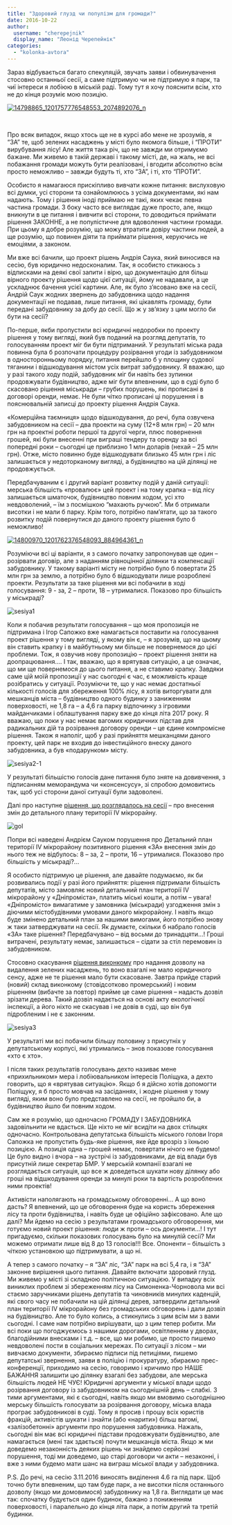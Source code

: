 ```yaml
---
title: "Здоровий глузд чи популізм для громади?"
date: 2016-10-22
author: 
  username: "cherepejnik"
  display_name: "Леонід Черепейнік"
categories: 
  - "kolonka-avtora"
---
```


Зараз відбувається багато спекуляцій, звучать заяви і обвинувачення стосовно останньої сесії, а саме підтримую чи не підтримую я парк, та чиї інтереси я лобіюю в міській раді. Тому тут я хочу пояснити всім, хто не до кінця розуміє мою позицію.

[![14798865_1201757776548553_2074892076_n](https://mpz.brovary.org/wp-content/uploads/2016/10/14798865_1201757776548553_2074892076_n.jpg)](https://mpz.brovary.org/wp-content/uploads/2016/10/14798865_1201757776548553_2074892076_n.jpg)

 

Про всяк випадок, якщо хтось ще не в курсі або мене не зрозумів, я “ЗА” те, щоб зелених насаджень у місті було якомога більше, і “ПРОТИ” вирубування лісу! Але життя така річ, що не завжди ми отримуємо бажане. Ми живемо в такій державі і такому місті, де, на жаль, не всі побажання громади можуть бути реалізовані, і вгодити абсолютно всім просто неможливо – завжди будуть ті, хто “ЗА”, і ті, хто “ПРОТИ”.

Особисто я намагаюся прискіпливо вивчати кожне питання: вислуховую всі думки, усі сторони та ознайомлююсь з усіма документами, які нам надають. Тому і рішення іноді приймаю не такі, яких чекає певна частина громади. З боку часто все виглядає дуже просто, але, якщо вникнути в це питання і вивчити всі сторони, то доводиться приймати рішення ЗАКОННЕ, а не популістичне для вдоволення частини громади. При цьому я добре розумію, що можу втратити довіру частини людей, а ще розумію, що повинен діяти та приймати рішення, керуючись не емоціями, а законом.

Ми вже всі бачили, що проект рішень Андрія Саука, який виносився на сесію, був юридично недосконалим. Так, я особисто стикаюсь з відписками на деякі свої запити і вірю, що документацію для більш вірного проекту рішення щодо цієї ситуації, йому не надавали, а це ускладнює бачення усієї картини. Але, як було з’ясовано вже на сесії, Андрій Саук жодних звернень до забудовника щодо надання документації не подавав, лише питання, які цікавлять громаду, були передані забудовнику за добу до сесії. Що ж у зв’язку з цим могло би бути на сесії?

По-перше, якби пропустили всі юридичні недоробки по проекту рішення у тому вигляді, який був поданий на розгляд депутатів, то голосуванням проект міг би бути підтриманий. У результаті міська рада повинна була б розпочати процедуру розірвання угоди із забудовником в односторонньому порядку, питання перейшло б у площину судової тяганини і відшкодування містом усіх витрат забудовнику. Я вважаю, що у разі такого ходу подій, забудовник міг би навіть без зупинки продовжувати будівництво, адже міг бути впевненим, що в суді було б скасовано рішення міськради – грубих порушень, які прописані в договорі оренди, немає. Не були чітко прописані ці порушення і в пояснювальній записці до проекту рішення Андрія Саука.

«Комерційна таємниця» щодо відшкодування, до речі, була озвучена забудовником на сесії – два проекти на суму (12+8 млн грн) – 20 млн грн на проектні роботи першої та другої черги, плюс повернення грошей, які були внесенні при виграші тендеру та оренду за всі попередні роки – сьогодні це приблизно 1 млн доларів (нехай – 25 млн грн). Отже, місто повинно буде відшкодувати близько 45 млн грн і ліс залишається у недоторканому вигляді, а будівництво на цій ділянці не продовжується.

Передбачуваним є і другий варіант розвитку подій у даній ситуації: мерська більшість «провалює» цей проект і на тому крапка – від лісу залишається шматочок, будівництво повним ходом, усі хто невдоволений, – їм з посмішкою “махають ручкою”. Ми б отримали висотки і не мали б парку. Крім того, потрібно пам’ятати, що за такого розвитку подій повернутися до даного проекту рішення було б неможливо!

[![14800970_1201762376548093_884964361_n](https://mpz.brovary.org/wp-content/uploads/2016/10/14800970_1201762376548093_884964361_n.jpg)](https://mpz.brovary.org/wp-content/uploads/2016/10/14800970_1201762376548093_884964361_n.jpg)

Розуміючи всі ці варіанти, я з самого початку запропонував ще один – розірвати договір, але з наданням рівноцінної ділянки та компенсації забудовнику. У такому варіанті місту не потрібно було б повертати 25 млн грн за землю, а потрібно було б відшкодувати лише розроблені проекти. Результати за таке рішення ми всі побачили в ході голосування: 9 - за, 2 – проти, 18 – утрималися. Показово про більшість у міськраді?

![sesiya1](https://mpz.brovary.org/wp-content/uploads/2016/10/sesiya1-1.jpg)

Коли я побачив результати голосування – що моя пропозиція не підтримана і Ігор Сапожко вже намагається поставити на голосування проект рішення у тому вигляді, у якому він є, – я зрозумів, що на цьому він ставить крапку і в майбутньому ми більше не повернемося до цієї проблеми. Тож, я озвучив нову пропозицію – проект рішення зняти на доопрацювання…. І так, вважаю, що я врятував ситуацію, а це означає, що ми ще повернемося до цього питання, а не ставимо крапку. Завдяки саме цій моїй пропозиції у нас сьогодні є час, є можливість краще розібратись у ситуації. Розуміючи те, що у нас немає достатньої кількості голосів для збереження 100% лісу, я хотів виторгувати для мешканців міста – будівництво одного будинку з заниженням поверховості, не 1,8 га – а 4,6 га парку відпочинку з ігровими майданчиками і облаштування парку вже до кінця літа 2017 року. Я вважаю, що поки у нас немає вагомих юридичних підстав для радикальних дій та розірвання договору оренди – це єдине компромісне рішення. Також я наполіг, щоб у разі прийняття мешканцями даного проекту, цей парк не входив до інвестиційного внеску даного забудовника, а був «подарунком» місту.

![sesiya2-1](https://mpz.brovary.org/wp-content/uploads/2016/10/sesiya2-1-1.jpg)

У результаті більшістю голосів дане питання було зняте на довивчення, з підписанням меморандума чи «консенсусу», зі спробою домовитись так, щоб усі сторони даної ситуації були задоволені.

Далі про наступне [рішення, що розглядалось на сесії](http://brovary-rada.gov.ua/documents/24615.html) – про внесення змін до детального плану території ІV мікрорайну.

![gol](https://mpz.brovary.org/wp-content/uploads/2016/10/gol.jpg)

Попри всі наведені Андрієм Сауком порушення про Детальний план території ІV мікрорайону позитивного рішення «ЗА» внесення змін до нього теж не відбулось: 8 – за, 2 – проти, 16 – утрималися. Показово про більшість у міськраді?…

Я особисто підтримую це рішення, але давайте подумаємо, як би розвивались події у разі його прийняття: рішення підтримали більшість депутатів, місто замовляє новий детальний план території ІV мікрорайону у «Дніпроміста», платить міські кошти, а потім – увага! «Дніпромісто» вимагатиме у замовника (міськради) узгодження змін з діючими містобудівними умовами даного мікрорайону. І навіть якщо буде змінено детальний план за нашими вимогами, його потрібно знову ж таки затверджувати на сесії. Як думаєте, скільки б набрало голосів «ЗА» таке рішення? Передбачувано – від восьми до тринадцяти…! Гроші витрачені, результату немає, залишається – сідати за стіл перемовин із забудовником.

Стосовно скасування [рішення виконкому](http://brovary-rada.gov.ua/documents/24616.html) про надання дозволу на видалення зелених насаджень, то воно взагалі не мало юридичного сенсу, адже не те рішення мало бути скасоване. Завтра прийде старий (новий) склад виконкому (стовідсотково промерський) і новим рішенням (вибачте за повтор) прийме це саме рішення – надасть дозвіл зрізати дерева. Такий дозвіл надається на основі акту екологічної інспекції, а його ніхто не скасував і не довів в суді, що він був підробленим і не є законним.

![sesiya3](https://mpz.brovary.org/wp-content/uploads/2016/10/sesiya3-1.jpg)

У результаті ми всі побачили більшу половину з присутніх у депутатському корпусі, які утримались – знов показове голосування «хто є хто».

І після таких результатів голосувань дехто називає мене «прихильником» мера і лобіювальником інтересів Поліщука, а дехто говорить, що я «врятував ситуацію». Якщо б я дійсно хотів допомогти Поліщуку, я б просто мовчав на засіданнях, і жодне рішення у тому вигляді, яким воно було представлено на сесії, не пройшло би, а будівництво йшло би повним ходом.

Сам же я розумію, що одночасно ГРОМАДУ І ЗАБУДОВНИКА задовільнити не вдасться. Ще ніхто не міг всидіти на двох стільцях одночасно. Контрольована депутатська більшість міського голови Ігоря Сапожка не пропустить будь-яке рішення, яке йде врозріз з їхньою позицією. А позиція одна – грошей немає, повертати нічого не будемо! Це було видно і вчора – на зустрічі із забудовниками, де від влади був присутній лише секретар БМР. У мерській компанії взагалі не розглядається ситуація, що все ж доведеться шукати нову ділянку або гроші на відшкодування оренди за минулі роки та вартість розроблених ними проектів!

Активісти наполягають на громадському обговоренні… А що воно дасть? Я впевнений, що це обговорення буде на користь збереження лісу та проти будівництва, і навіть буде це офіційно зафіксовано. Але що далі? Ми йдемо на сесію з результатами громадського обговорення, ми готуємо новий проект рішення: люди ж проти – ось документи…! І тут пригадуємо, скільки показових голосувань було на минулій сесії? Ми можемо отримати лише від 8 до 13 голосів!!! Все. Опоненти – більшість з чіткою установкою що підтримувати, а що ні.

А тепер з самого початку – я “ЗА” ліс, “ЗА” парк на всі 5,4 га, і я “ЗА” законне вирішення цього питання. Давайте включати здоровий глузд. Ми живемо у місті зі складною політичною ситуацією. У випадку всіх виниклих проблем зі збереженням лісу на Симоненка-Чорновола ми всі стаємо заручниками рішень депутатів та чиновників минулих каденцій, які свого часу не побачили на цій ділянці дерев, затвердили детальний план території ІV мікрорайону без громадських обговорень і дали дозвіл на будівництво. Але то було колись, а стикнулись з цим всім ми з вами сьогодні. І саме нам потрібно вирішувати, що з цим тепер робити. Ми всі поки що погоджуємось з нашими дорогами, освітленням у дворах, благодійними внесками і т.д. – все, що ми робимо, це просто пишемо невдоволені пости в соціальних мережах. По ситуації з лісом – ми вивчаємо документи, збираємо підписи під петиціями, пишемо депутатські звернення, заяви в поліцію і прокуратуру, збираємо прес-конференції, приходимо на сесію, говоримо і кричимо про НАШЕ БАЖАННЯ залишити цю ділянку взагалі без забудови, але мерська більшість людей НЕ ЧУЄ! Юридичні аргументи у міської влади щодо розірвання договору із забудовником на сьогоднішній день – слабкі. З тими аргументами, які є сьогодні, навіть якщо ми вмовимо сьогоднішню мерську більшість голосувати за розірвання договору, міська влада програє забудовникові в суді. Тому я просив і прошу всіх юристів фракцій, активістів шукати і знайти (або «нарити») більш вагомі, «залізобетонні» аргументи про порушення забудовника. Нажаль, сьогодні він має всі юридичні підстави продовжувати будівництво, але намагається (мені так здається) почути мешканців міста. Якщо ж ми доведемо незаконність деяких рішень чи знайдемо серйозні порушення, тоді ми доведемо, що старі договори чи акти – незаконні, і вже з ними будемо мати шанс на виграш міської влади у забудовника.

P.S. До речі, на сесію 3.11.2016 виносять виділення 4.6 га під парк. Щоб точно бути впевненим, що там буде парк, а не висотки після останнього дозволу (якщо ми домовимося) забудовнику на 1,8 га. Виглядати це має так: спочатку будується один будинок, бажано з пониженням поверховості, і паралельно до кінця літа парк, а потім другий та третій будинки.
